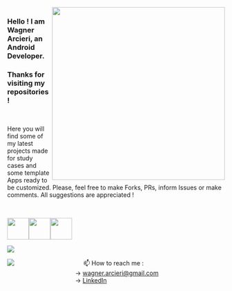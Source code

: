 <img src="https://github.com/wagarcdev/wagarcdev/blob/main/blob/androiddevelopment.png?raw=true" min-width="400px" max-width="400px" width="400px" align="right" >



### Hello ! I am Wagner Arcieri, an Android Developer. 
### Thanks for visiting my repositories !</br>



&nbsp;


Here you will find some of my latest projects made for study cases and some template Apps ready to be customized. Please, feel free to make Forks, PRs, inform Issues or make comments. All suggestions are appreciated !

&nbsp;
 
<img height=50 src="https://cdn.jsdelivr.net/gh/devicons/devicon/icons/androidstudio/androidstudio-original.svg"  /><img height=50 src="https://cdn.jsdelivr.net/gh/devicons/devicon/icons/java/java-original.svg"  /><img height=50 src="https://cdn.jsdelivr.net/gh/devicons/devicon/icons/kotlin/kotlin-original.svg" />
          

 <img src="https://github-readme-stats.vercel.app/api?username=wagarcdev&show_icons=true&theme=dark" align="left" />


&nbsp;
&nbsp;

 

&nbsp;&nbsp;&nbsp;&nbsp;&nbsp;&nbsp;&nbsp;&nbsp;&nbsp;&nbsp;&nbsp;&nbsp;&nbsp;&nbsp;&nbsp;&nbsp;&nbsp;&nbsp;&nbsp;&nbsp;&nbsp;&nbsp;&nbsp;&nbsp;&nbsp;&nbsp;&nbsp;&nbsp;&nbsp;&nbsp;&nbsp;&nbsp;&nbsp;&nbsp;&nbsp;&nbsp;&nbsp;&nbsp;&nbsp; <img src="https://github-readme-stats.vercel.app/api?username=wagarcdev&show_icons=true&theme=dark" align="left" />
📫 How to reach me : \
&nbsp;&nbsp;&nbsp;&nbsp;&nbsp;&nbsp;&nbsp;&nbsp;&nbsp;&nbsp;&nbsp;&nbsp;&nbsp;&nbsp;&nbsp;&nbsp;&nbsp;&nbsp;&nbsp;&nbsp;&nbsp;&nbsp;&nbsp;&nbsp;&nbsp;&nbsp;&nbsp;&nbsp;&nbsp;&nbsp;&nbsp;&nbsp;&nbsp;&nbsp;&nbsp;&nbsp;&nbsp;&nbsp;&nbsp; -> [wagner.arcieri@gmail.com](mailto:wagner.arcieri@gmail.com)\
&nbsp;&nbsp;&nbsp;&nbsp;&nbsp;&nbsp;&nbsp;&nbsp;&nbsp;&nbsp;&nbsp;&nbsp;&nbsp;&nbsp;&nbsp;&nbsp;&nbsp;&nbsp;&nbsp;&nbsp;&nbsp;&nbsp;&nbsp;&nbsp;&nbsp;&nbsp;&nbsp;&nbsp;&nbsp;&nbsp;&nbsp;&nbsp;&nbsp;&nbsp;&nbsp;&nbsp;&nbsp;&nbsp;&nbsp; -> [LinkedIn](https://www.linkedin.com/in/wagner-arcieri/)</br>

 



<!---
WagnerArcieri/WagnerArcieri is a ✨ special ✨ repository because its `README.md` (this file) appears on your GitHub profile.
You can click the Preview link to take a look at your changes.
--->
